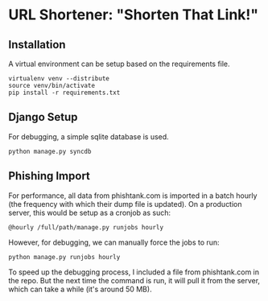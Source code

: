 # URL Shortener: "Shorten That Link!"

## Installation
A virtual environment can be setup based on the requirements file.
```
virtualenv venv --distribute
source venv/bin/activate
pip install -r requirements.txt
```

## Django Setup
For debugging, a simple sqlite database is used.
```
python manage.py syncdb
```

## Phishing Import
For performance, all data from phishtank.com is imported in a batch hourly
(the frequency with which their dump file is updated). On a production server,
this would be setup as a cronjob as such:
```
@hourly /full/path/manage.py runjobs hourly
```

However, for debugging, we can manually force the jobs to run:
```
python manage.py runjobs hourly
```

To speed up the debugging process, I included a file from phishtank.com in 
the repo. But the next time the command is run, it will pull it from the
server, which can take a while (it's around 50 MB).
